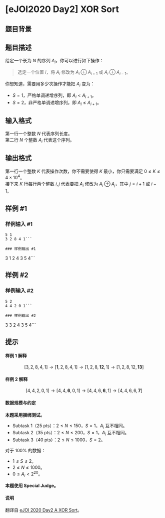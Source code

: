 # [eJOI2020 Day2] XOR Sort

## 题目背景



## 题目描述

给定一个长为 $N$ 的序列 $A_i$，你可以进行如下操作：

> 选定一个位置 $i$，将 $A_i$ 修改为 $A_i \oplus A_{i+1}$ 或 $A_i \oplus A_{i-1}$。

你想知道，需要用多少次操作才能把 $A_i$ 变为：

- $S=1$，严格单调递增序列，即 $A_i<A_{i+1}$。
- $S=2$，非严格单调递增序列，即 $A_i \le A_{i+1}$。

## 输入格式

第一行一个整数 $N$ 代表序列长度。        
第二行 $N$ 个整数 $A_i$ 代表这个序列。

## 输出格式

第一行一个整数 $K$ 代表操作次数，你不需要使得 $K$ 最小，你只需要满足 $0 \le  K \le 4 \times 10^4$。         
接下来 $K$ 行每行两个整数 $i,j$ 代表要把 $A_i$ 修改为 $A_i \oplus A_j$，其中 $j=i+1$ 或 $i-1$。

## 样例 #1

### 样例输入 #1
```
5 1
3 2 8 4 1```

### 样例输出 #1

```
3
1 2
4 3
5 4```

## 样例 #2

### 样例输入 #2
```
5 2
4 4 2 0 1```

### 样例输出 #2

```
3
3 2
4 3
5 4```

## 提示

#### 样例 1 解释

$$[3, 2, 8, 4, 1] \to  [\mathbf 1, 2, 8, 4, 1] \to [1, 2, 8, \mathbf{12}, 1] \to [1, 2, 8, 12, \mathbf{ 13}]$$

#### 样例 2 解释

$$[4, 4, 2, 0, 1] \to [4, 4, \mathbf6, 0, 1] \to [4, 4, 6, \mathbf6, 1] \to [4, 4, 6, 6, \mathbf7]$$

#### 数据规模与约定

**本题采用捆绑测试。**

- Subtask 1（25 pts）：$2 \le N \le 150$，$S=1$，$A_i$ 互不相同。
- Subtask 2（35 pts）：$2 \le N \le 200$，$S=1$，$A_i$ 互不相同。
- Subtask 3（40 pts）：$2 \le N \le 1000$，$S=2$。

对于 $100\%$ 的数据：

- $1 \le S \le 2$。
- $2 \le N \le 1000$。
- $0 \le A_i<2^{20}$。

**本题使用 Special Judge。**

#### 说明

翻译自 [eJOI 2020 Day2 A XOR Sort](https://ejoi2020.ge/static/assets/Day2/Problems/XorSort.pdf)。
